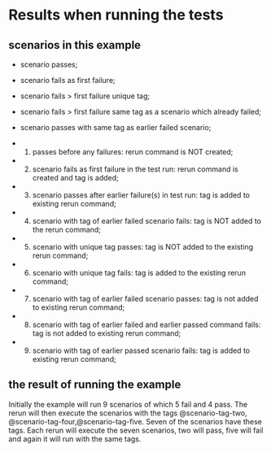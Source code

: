 # Results when running the tests

## scenarios in this example

- scenario passes;
- scenario fails as first failure;
- scenario fails > first failure unique tag;
- scenario fails > first failure same tag as a scenario which already failed;
- scenario passes with same tag as earlier failed scenario;

- 1. passes before any failures: rerun command is NOT created;
- 2. scenario fails as first failure in the test run: rerun command is created and tag is added;
- 3. scenario passes after earlier failure(s) in test run: tag is added to existing rerun command;
- 4. scenario with tag of earlier failed scenario fails: tag is NOT added to the rerun command;
- 5. scenario with unique tag passes: tag is NOT added to the existing rerun command;
- 6. scenario with unique tag fails: tag is added to the existing rerun command;
- 7. scenario with tag of earlier failed scenario passes: tag is not added to existing rerun command;
- 8. scenario with tag of earlier failed and earlier passed command fails: tag is not added to existing rerun command;
- 9. scenario with tag of earlier passed scenario fails: tag is added to existing rerun command;

## the result of running the example

Initially the example will run 9 scenarios of which 5 fail and 4 pass.
The rerun will then execute the scenarios with the tags @scenario-tag-two, @scenario-tag-four,@scenario-tag-five. Seven of the scenarios have these tags. Each rerun will execute the seven scenarios, two will pass, five will fail and again it will run with the same tags.
